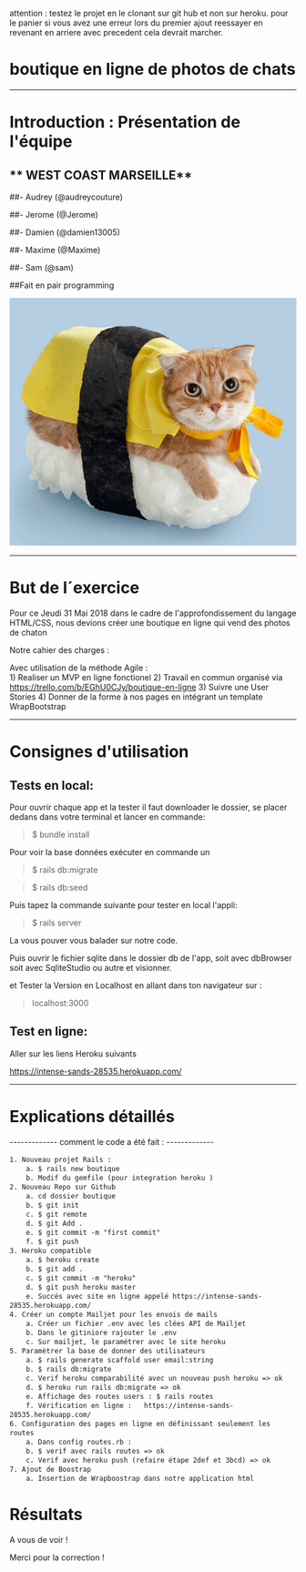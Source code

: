 attention : testez le projet en le clonant sur git hub et non sur heroku.
pour le panier si vous avez une erreur lors du premier ajout reessayer en revenant en arriere avec precedent cela devrait marcher.

# boutique en ligne de photos de chats
-------------

# Introduction : Présentation de l'équipe

## ** WEST COAST MARSEILLE**

##- Audrey (@audreycouture)

##- Jerome (@Jerome)

##- Damien (@damien13005)

##- Maxime (@Maxime)

##- Sam (@sam)


##Fait en pair programming

![alt tag](app/assets/images/chat-deguise-sushi.png)

-------------

# But de l´exercice

Pour ce Jeudi 31 Mai 2018 dans le cadre de l'approfondissement du langage HTML/CSS, nous devions créer une boutique en ligne qui vend des photos de chaton


Notre cahier des charges :


Avec utilisation de la méthode Agile :  
	1) Realiser un MVP en ligne fonctionel 
	2) Travail en commun organisé via https://trello.com/b/EGhU0CJy/boutique-en-ligne
	3) Suivre une User Stories 
	4) Donner de la forme à nos pages en intégrant un template WrapBootstrap
	

------------   



# Consignes d'utilisation

## Tests en local:

Pour ouvrir chaque app et la tester il faut downloader le dossier, se placer dedans dans votre terminal et lancer en commande:

> $ bundle install 


Pour voir la base données exécuter en commande un

> $ rails db:migrate     

> $ rails db:seed

Puis tapez la commande suivante pour tester en local l'appli:

> $ rails server

La vous pouver vous balader sur notre code.

Puis ouvrir le fichier sqlite dans le dossier db de l'app, soit avec dbBrowser soit avec SqliteStudio ou autre et visionner.

et Tester la Version en Localhost en allant dans ton navigateur sur :

> localhost:3000





## Test en ligne:

Aller sur les liens Heroku suivants


https://intense-sands-28535.herokuapp.com/




------------


# Explications détaillés 


------------- comment le code a été fait : -------------

    1. Nouveau projet Rails : 
        a. $ rails new boutique
        b. Modif du gemfile (pour integration heroku ) 
    2. Nouveau Repo sur Github
        a. cd dossier boutique
        b. $ git init 
        c. $ git remote
        d. $ git Add . 
        e. $ git commit -m "first commit"
        f. $ git push 
    3. Heroku compatible
        a. $ heroku create
        b. $ git add .
        c. $ git commit -m "heroku"
        d. $ git push heroku master
        e. Succés avec site en ligne appelé https://intense-sands-28535.herokuapp.com/
    4. Créer un compte Mailjet pour les envois de mails 
        a. Créer un fichier .env avec les clées API de Mailjet
        b. Dans le gitiniore rajouter le .env
        c. Sur mailjet, le paramétrer avec le site heroku  
    5. Paramètrer la base de donner des utilisateurs 
        a. $ rails generate scaffold user email:string
        b. $ rails db:migrate
        c. Verif heroku comparabilité avec un nouveau push heroku => ok
        d. $ heroku run rails db:migrate => ok
        e. Affichage des routes users : $ rails routes 
        f. Vérification en ligne :   https://intense-sands-28535.herokuapp.com/
    6. Configuration des pages en ligne en définissant seulement les routes 
        a. Dans config routes.rb :   
        b. $ verif avec rails routes => ok
        c. Verif avec heroku push (refaire étape 2def et 3bcd) => ok
    7. Ajout de Boostrap
        a. Insertion de Wrapboostrap dans notre application html  
    


# Résultats


A vous de voir !


Merci pour la correction ! 
